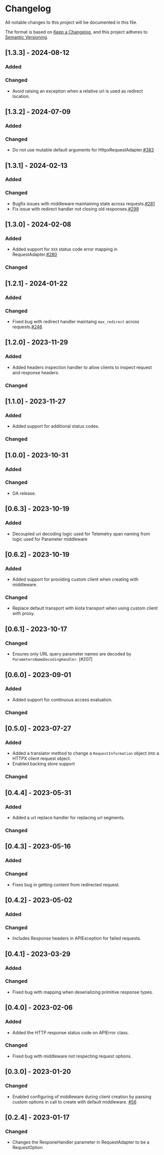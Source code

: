 # Changelog

All notable changes to this project will be documented in this file.

The format is based on [Keep a Changelog](https://keepachangelog.com/en/1.0.0/),
and this project adheres to [Semantic Versioning](https://semver.org/spec/v2.0.0.html).

## [1.3.3] - 2024-08-12

### Added

### Changed

- Avoid raising an exception when a relative url is used as redirect location.

## [1.3.2] - 2024-07-09

### Added

### Changed

- Do not use mutable default arguments for HttpxRequestAdapter.[#383](https://github.com/microsoft/kiota-http-python/pull/383)

## [1.3.1] - 2024-02-13

### Added

### Changed

- Bugfix issues with middleware maintaining state across requests.[#281](https://github.com/microsoft/kiota-http-python/issues/281)
- Fix issue with redirect handler not closing old responses.[#299](https://github.com/microsoft/kiota-http-python/issues/299)

## [1.3.0] - 2024-02-08

### Added

- Added support for `XXX` status code error mapping in RequestAdapter.[#280](https://github.com/microsoft/kiota-http-python/issues/280)

### Changed

## [1.2.1] - 2024-01-22

### Added

### Changed

- Fixed bug with redirect handler maintaing `max_redirect` across requests.[#246](https://github.com/microsoft/kiota-http-python/issues/246)

## [1.2.0] - 2023-11-29

### Added

- Added headers inspection handler to allow clients to inspect request and response headers.

### Changed

## [1.1.0] - 2023-11-27

### Added

- Added support for additional status codes.

### Changed

## [1.0.0] - 2023-10-31

### Added

### Changed

- GA release.

## [0.6.3] - 2023-10-19

### Added

- Decoupled uri decoding logic used for Telemetry span naming from logic used for Parameter middleware

## [0.6.2] - 2023-10-19

### Added

- Added support for providing custom client when creating with middleware.

### Changed

- Replace default transport with kiota transport when using custom client with proxy.

## [0.6.1] - 2023-10-17

### Changed

- Ensures only URL query parameter names are decoded by `ParametersNameDecodingHandler`. [#207]

## [0.6.0] - 2023-09-01

### Added

- Added support for continuous access evaluation.

### Changed

## [0.5.0] - 2023-07-27

### Added

- Added a translator method to change a `RequestInformation` object into a HTTPX client request object.
- Enabled backing store support

### Changed

## [0.4.4] - 2023-05-31

### Added

- Added a url replace handler for replacing url segments.

### Changed

## [0.4.3] - 2023-05-16

### Added

### Changed

- Fixes bug in getting content from redirected request.

## [0.4.2] - 2023-05-02

### Added

### Changed

- Includes Response headers in APIException for failed requests.

## [0.4.1] - 2023-03-29

### Added

### Changed

- Fixed bug with mapping when deserializing primitive response types.

## [0.4.0] - 2023-02-06

### Added

- Added the HTTP response status code on APIError class.

### Changed

- Fixed bug with middleware not respecting request options.

## [0.3.0] - 2023-01-20

### Changed

- Enabled configuring of middleware during client creation by passing custom options in call to create with default middleware. [#56](https://github.com/microsoft/kiota-http-python/issues/56)

## [0.2.4] - 2023-01-17

### Changed

- Changes the ResponeHandler parameter in RequestAdapter to be a RequestOption
